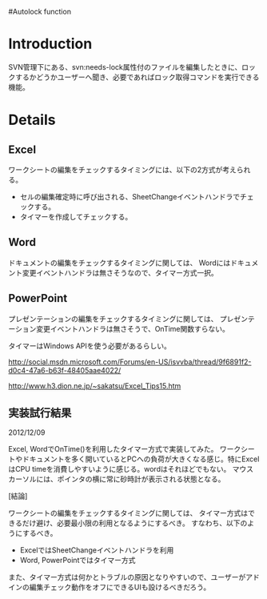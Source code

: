 #Autolock function

# Introduction #

SVN管理下にある、svn:needs-lock属性付のファイルを編集したときに、ロックするかどうかユーザーへ聞き、必要であればロック取得コマンドを実行できる機能。


# Details #

## Excel ##

ワークシートの編集をチェックするタイミングには、以下の2方式が考えられる。

  * セルの編集確定時に呼び出される、SheetChangeイベントハンドラでチェックする。
  * タイマーを作成してチェックする。

## Word ##

ドキュメントの編集をチェックするタイミングに関しては、
Wordにはドキュメント変更イベントハンドラは無さそうなので、タイマー方式一択。

## PowerPoint ##

プレゼンテーションの編集をチェックするタイミングに関しては、
プレゼンテーション変更イベントハンドラは無さそうで、OnTime関数すらない。

タイマーはWindows APIを使う必要があるらしい。

http://social.msdn.microsoft.com/Forums/en-US/isvvba/thread/9f6891f2-d0c4-47a6-b63f-48405aae4022/

http://www.h3.dion.ne.jp/~sakatsu/Excel_Tips15.htm

## 実装試行結果 ##

2012/12/09

Excel, WordでOnTime()を利用したタイマー方式で実装してみた。
ワークシートやドキュメントを多く開いているとPCへの負荷が大きくなる感じ。特にExcelはCPU timeを消費しやすいように感じる。wordはそれほどでもない。
マウスカーソルには、ポインタの横に常に砂時計が表示される状態となる。

[結論]

ワークシートの編集をチェックするタイミングに関しては、
タイマー方式はできるだけ避け、必要最小限の利用となるようにするべき。
すなわち、以下のようにするべき。

  * ExcelではSheetChangeイベントハンドラを利用
  * Word, PowerPointではタイマー方式

また、タイマー方式は何かとトラブルの原因となりやすいので、ユーザーがアドインの編集チェック動作をオフにできるUIも設けるべきだろう。
